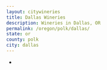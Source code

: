 ```yaml
---
layout: citywineries
title: Dallas Wineries
description: Wineries in Dallas, OR
permalink: /oregon/polk/dallas/
state: or
county: polk
city: dallas
---
```

-

